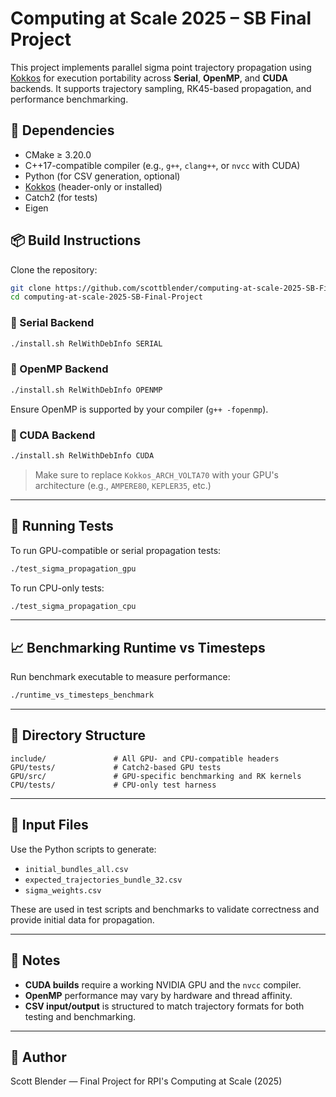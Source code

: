 # Computing at Scale 2025 – SB Final Project

This project implements parallel sigma point trajectory propagation using [Kokkos](https://github.com/kokkos/kokkos) for execution portability across **Serial**, **OpenMP**, and **CUDA** backends. It supports trajectory sampling, RK45-based propagation, and performance benchmarking.

## 🔧 Dependencies

- CMake ≥ 3.20.0
- C++17-compatible compiler (e.g., `g++`, `clang++`, or `nvcc` with CUDA)
- Python (for CSV generation, optional)
- [Kokkos](https://github.com/kokkos/kokkos) (header-only or installed)
- Catch2 (for tests)
- Eigen

## 📦 Build Instructions

Clone the repository:

```bash
git clone https://github.com/scottblender/computing-at-scale-2025-SB-Final-Project.git
cd computing-at-scale-2025-SB-Final-Project
```

### 🧵 Serial Backend

```bash
./install.sh RelWithDebInfo SERIAL
```

### 🧵 OpenMP Backend

```bash
./install.sh RelWithDebInfo OPENMP
```

Ensure OpenMP is supported by your compiler (`g++ -fopenmp`).

### 🚀 CUDA Backend

```bash
./install.sh RelWithDebInfo CUDA
```

> Make sure to replace `Kokkos_ARCH_VOLTA70` with your GPU's architecture (e.g., `AMPERE80`, `KEPLER35`, etc.)

---

## 🧪 Running Tests

To run GPU-compatible or serial propagation tests:

```bash
./test_sigma_propagation_gpu
```

To run CPU-only tests:

```bash
./test_sigma_propagation_cpu
```

---

## 📈 Benchmarking Runtime vs Timesteps

Run benchmark executable to measure performance:

```bash
./runtime_vs_timesteps_benchmark
```

---

## 📁 Directory Structure

```
include/               # All GPU- and CPU-compatible headers
GPU/tests/             # Catch2-based GPU tests
GPU/src/               # GPU-specific benchmarking and RK kernels
CPU/tests/             # CPU-only test harness
```

---

## 📄 Input Files

Use the Python scripts to generate:
- `initial_bundles_all.csv`
- `expected_trajectories_bundle_32.csv`
- `sigma_weights.csv`

These are used in test scripts and benchmarks to validate correctness and provide initial data for propagation.

---

## 📍 Notes

- **CUDA builds** require a working NVIDIA GPU and the `nvcc` compiler.
- **OpenMP** performance may vary by hardware and thread affinity.
- **CSV input/output** is structured to match trajectory formats for both testing and benchmarking.

---

## 👤 Author

Scott Blender — Final Project for RPI's Computing at Scale (2025)
